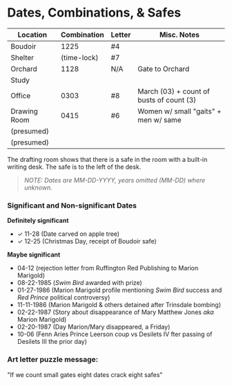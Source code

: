 # Dates, Combinations, & Safes

| Location     | Combination | Letter | Misc. Notes                                       |
|--------------|-------------|--------|---------------------------------------------------|
| Boudoir      | 1225        | #4     |                                                   |
| Shelter      | (time-lock) | #7     |                                                   |
| Orchard      | 1128        | N/A    | Gate to Orchard                                   |
| Study        |             |        |                                                   |
| Office       | 0303        | #8     | March (03) + count of busts of count (3)          |
| Drawing Room | 0415        | #6     | Women w/ small "gaits" + men w/ same              |
| (presumed)   |             |        |                                                   |
| (presumed)   |             |        |                                                   |

The drafting room shows that there is a safe in the room with a built-in writing desk. The safe is to the left of the desk.

> _NOTE: Dates are MM-DD-YYYY, years omitted (MM-DD) where unknown._

### Significant and Non-significant Dates

**Definitely significant**
- ✓ 11-28 (Date carved on apple tree)
- ✓ 12-25 (Christmas Day, receipt of Boudoir safe)

**Maybe significant**
- 04-12 (rejection letter from Ruffington Red Publishing to Marion Marigold)
- 08-22-1985 (_Swim Bird_ awarded with prize)
- 01-27-1986 (Marion Marigold profile mentioning _Swim Bird_ success and _Red Prince_ political controversy)
- 11-11-1986 (Marion Marigold & others detained after Trinsdale bombing)
- 02-22-1987 (Story about disappearance of Mary Matthew Jones _aka_ Marion Marigold)
- 02-20-1987 (Day Marion/Mary disappeared, a Friday)
- 10-06 (Fenn Aries Prince Leerson coup vs Desilets IV fter passing of Desilets III the prior day)

### Art letter puzzle message:

"If we count small gates eight dates crack eight safes"
